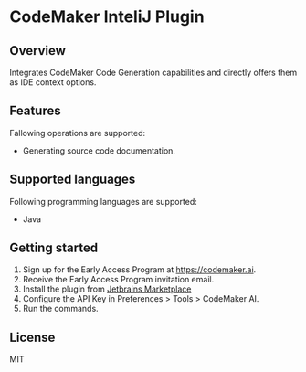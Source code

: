 # CodeMaker InteliJ Plugin

## Overview

Integrates CodeMaker Code Generation capabilities and directly offers them as IDE context options.

## Features

Fallowing operations are supported:

* Generating source code documentation.

## Supported languages

Following programming languages are supported:

* Java

## Getting started

1. Sign up for the Early Access Program at https://codemaker.ai.
2. Receive the Early Access Program invitation email. 
3. Install the plugin from [Jetbrains Marketplace](https://plugins.jetbrains.com/plugin/21445-codemaker-ai)
4. Configure the API Key in Preferences > Tools > CodeMaker AI.
5. Run the commands.

## License

MIT

